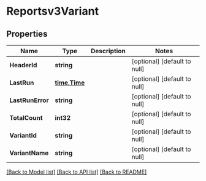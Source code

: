 # Reportsv3Variant

## Properties
Name | Type | Description | Notes
------------ | ------------- | ------------- | -------------
**HeaderId** | **string** |  | [optional] [default to null]
**LastRun** | [**time.Time**](time.Time.md) |  | [optional] [default to null]
**LastRunError** | **string** |  | [optional] [default to null]
**TotalCount** | **int32** |  | [optional] [default to null]
**VariantId** | **string** |  | [optional] [default to null]
**VariantName** | **string** |  | [optional] [default to null]

[[Back to Model list]](../README.md#documentation-for-models) [[Back to API list]](../README.md#documentation-for-api-endpoints) [[Back to README]](../README.md)

